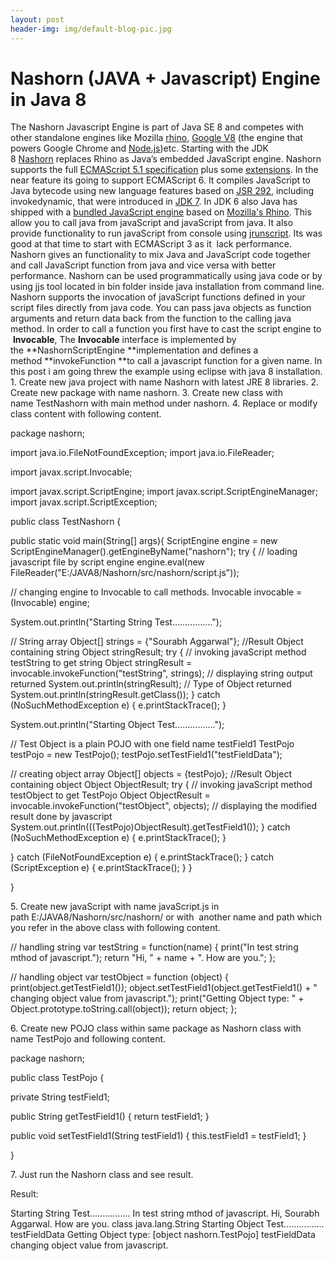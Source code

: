 ```yaml
---
layout: post
header-img: img/default-blog-pic.jpg
---
```


# Nashorn (JAVA + Javascript) Engine in Java 8

The Nashorn Javascript Engine is part of Java SE 8 and competes with other standalone engines like Mozilla [rhino](https://developer.mozilla.org/en-US/docs/Mozilla/Projects/Rhino), [Google V8](https://code.google.com/p/v8/) (the engine that powers Google Chrome and [Node.js](http://nodejs.org/))etc. Starting with the JDK 8 [Nashorn](http://docs.oracle.com/javase/8/docs/technotes/guides/scripting/nashorn/) replaces Rhino as Java’s embedded JavaScript engine. Nashorn supports the full [ECMAScript 5.1 specification](http://www.ecma-international.org/ecma-262/5.1/) plus some [extensions](https://wiki.openjdk.java.net/display/Nashorn/Nashorn+extensions). In the near feature its going to support ECMAScript 6. It compiles JavaScript to Java bytecode using new language features based on [JSR 292](https://jcp.org/en/jsr/detail?id=292), including invokedynamic, that were introduced in [JDK 7](http://docs.oracle.com/javase/7/docs/technotes/guides/vm/multiple-language-support.html). In JDK 6 also Java has shipped with a [bundled JavaScript engine](http://docs.oracle.com/javase/6/docs/technotes/guides/scripting/programmer_guide/) based on [Mozilla's Rhino](https://developer.mozilla.org/docs/Rhino). This allow you to call java from javaScript and javaScript from java. It also provide functionality to run javaScript from console using [jrunscript](http://docs.oracle.com/javase/6/docs/technotes/tools/share/jrunscript.html). Its was good at that time to start with ECMAScript 3 as it  lack performance. Nashorn gives an functionality to mix Java and JavaScript code together and call JavaScript function from java and vice versa with better performance. Nashorn can be used programmatically using java code or by using jjs tool located in bin folder inside java installation from command line. Nashorn supports the invocation of javaScript functions defined in your script files directly from java code. You can pass java objects as function arguments and return data back from the function to the calling java method. In order to call a function you first have to cast the script engine to  **Invocable**, The **Invocable** interface is implemented by the **NashornScriptEngine **implementation and defines a method **invokeFunction **to call a javascript function for a given name. In this post i am going threw the example using eclipse with java 8 installation. 1\. Create new java project with name Nashorn with latest JRE 8 libraries. 2\. Create new package with name nashorn. 3\. Create new class with name TestNashorn with main method under nashorn. 4\. Replace or modify class content with following content.

package nashorn;

import java.io.FileNotFoundException; import java.io.FileReader;

import javax.script.Invocable;

import javax.script.ScriptEngine; import javax.script.ScriptEngineManager; import javax.script.ScriptException;

public class TestNashorn {

public static void main(String[] args){ ScriptEngine engine = new ScriptEngineManager().getEngineByName("nashorn"); try { // loading javascript file by script engine engine.eval(new FileReader("E:/JAVA8/Nashorn/src/nashorn/script.js"));

// changing engine to Invocable to call methods. Invocable invocable = (Invocable) engine;

System.out.println("Starting String Test................");

// String array Object[] strings = {"Sourabh Aggarwal"}; //Result Object containing string Object stringResult; try { // invoking javaScript method testString to get string Object stringResult = invocable.invokeFunction("testString", strings); // displaying string output returned System.out.println(stringResult); // Type of Object returned System.out.println(stringResult.getClass()); } catch (NoSuchMethodException e) { e.printStackTrace(); }

System.out.println("Starting Object Test................");

// Test Object is a plain POJO with one field name testField1 TestPojo testPojo = new TestPojo(); testPojo.setTestField1("testFieldData");

// creating object array Object[] objects = {testPojo}; //Result Object containing object Object ObjectResult; try { // invoking javaScript method testObject to get TestPojo Object ObjectResult = invocable.invokeFunction("testObject", objects); // displaying the modified result done by javascript System.out.println(((TestPojo)ObjectResult).getTestField1()); } catch (NoSuchMethodException e) { e.printStackTrace(); }

} catch (FileNotFoundException e) { e.printStackTrace(); } catch (ScriptException e) { e.printStackTrace(); } }

}

5\. Create new javaScript with name javaScript.js in path E:/JAVA8/Nashorn/src/nashorn/ or with  another name and path which you refer in the above class with following content. 

// handling string var testString = function(name) { print("In test string mthod of javascript."); return "Hi, " + name + ". How are you."; };

// handling object var testObject = function (object) { print(object.getTestField1()); object.setTestField1(object.getTestField1() + " changing object value from javascript."); print("Getting Object type: " + Object.prototype.toString.call(object)); return object; };

6\. Create new POJO class within same package as Nashorn class with name TestPojo and following content. 

package nashorn;

public class TestPojo {

private String testField1; 

public String getTestField1() { return testField1; }

public void setTestField1(String testField1) { this.testField1 = testField1; }

}

7\. Just run the Nashorn class and see result. 

Result:

Starting String Test................ In test string mthod of javascript. Hi, Sourabh Aggarwal. How are you. class java.lang.String Starting Object Test................ testFieldData Getting Object type: [object nashorn.TestPojo] testFieldData changing object value from javascript.